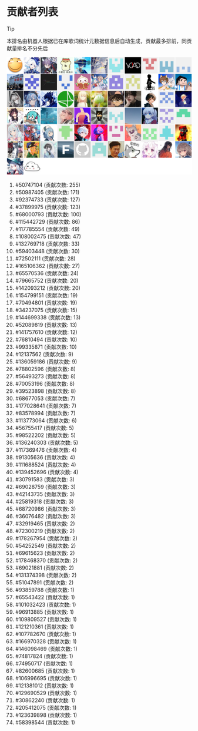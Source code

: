 # 贡献者列表

> [!TIP]
> 本排名由机器人根据已在库歌词统计元数据信息后自动生成，贡献最多排前，同贡献量排名不分先后

![贡献者头像画廊](./CONTRIBUTORS.svg)

1. #50747104 (贡献次数: 255)
2. #50987405 (贡献次数: 171)
3. #92374733 (贡献次数: 127)
4. #37899975 (贡献次数: 123)
5. #68000793 (贡献次数: 100)
6. #115442729 (贡献次数: 86)
7. #117785554 (贡献次数: 49)
8. #108002475 (贡献次数: 47)
9. #132769718 (贡献次数: 33)
10. #59403448 (贡献次数: 30)
11. #72502111 (贡献次数: 28)
12. #165106362 (贡献次数: 27)
13. #65570536 (贡献次数: 24)
14. #79665752 (贡献次数: 20)
15. #142093212 (贡献次数: 20)
16. #154799151 (贡献次数: 19)
17. #70494801 (贡献次数: 19)
18. #34237075 (贡献次数: 15)
19. #144699338 (贡献次数: 13)
20. #52089819 (贡献次数: 13)
21. #141757610 (贡献次数: 12)
22. #76810494 (贡献次数: 10)
23. #99335871 (贡献次数: 10)
24. #12137562 (贡献次数: 9)
25. #136059186 (贡献次数: 9)
26. #78802596 (贡献次数: 8)
27. #56493273 (贡献次数: 8)
28. #70053196 (贡献次数: 8)
29. #39523898 (贡献次数: 8)
30. #68677053 (贡献次数: 7)
31. #177028641 (贡献次数: 7)
32. #83578994 (贡献次数: 7)
33. #113773064 (贡献次数: 6)
34. #56755417 (贡献次数: 5)
35. #98522202 (贡献次数: 5)
36. #136240303 (贡献次数: 5)
37. #117369476 (贡献次数: 4)
38. #91305636 (贡献次数: 4)
39. #111688524 (贡献次数: 4)
40. #139452696 (贡献次数: 4)
41. #30791583 (贡献次数: 3)
42. #69028759 (贡献次数: 3)
43. #42143735 (贡献次数: 3)
44. #25819318 (贡献次数: 3)
45. #68720986 (贡献次数: 3)
46. #36076482 (贡献次数: 3)
47. #32919465 (贡献次数: 2)
48. #72300219 (贡献次数: 2)
49. #178267954 (贡献次数: 2)
50. #54252549 (贡献次数: 2)
51. #69615623 (贡献次数: 2)
52. #178468370 (贡献次数: 2)
53. #69021881 (贡献次数: 2)
54. #131374398 (贡献次数: 2)
55. #51047891 (贡献次数: 2)
56. #93859788 (贡献次数: 1)
57. #65543422 (贡献次数: 1)
58. #101032423 (贡献次数: 1)
59. #96913885 (贡献次数: 1)
60. #109809527 (贡献次数: 1)
61. #121210361 (贡献次数: 1)
62. #107782670 (贡献次数: 1)
63. #166970328 (贡献次数: 1)
64. #146098469 (贡献次数: 1)
65. #74817824 (贡献次数: 1)
66. #74950717 (贡献次数: 1)
67. #82600685 (贡献次数: 1)
68. #106996695 (贡献次数: 1)
69. #121381012 (贡献次数: 1)
70. #129690529 (贡献次数: 1)
71. #30862240 (贡献次数: 1)
72. #205412075 (贡献次数: 1)
73. #123639898 (贡献次数: 1)
74. #58398544 (贡献次数: 1)
